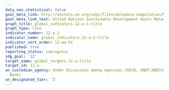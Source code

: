 ```yaml
---
data_non_statistical: false
goal_meta_link: http://unstats.un.org/sdgs/files/metadata-compilation/Metadata-Goal-12.pdf
goal_meta_link_text: United Nations Sustainable Development Goals Metadata (pdf 782kB)
graph_title: global_indicators.12-a-1-title
graph_type: line
indicator_number: 12.a.1
indicator_name: global_indicators.12-a-1-title
indicator_sort_order: 12-aa-01
published: true
reporting_status: inprogress
sdg_goal: '12'
target_name: global_targets.12-a-title
target_id: 12.a
un_custodian_agency: Under discussion among agencies (OECD, UNEP,UNESCO-UIS,World
  Bank)
un_designated_tier: '3'
---
```

